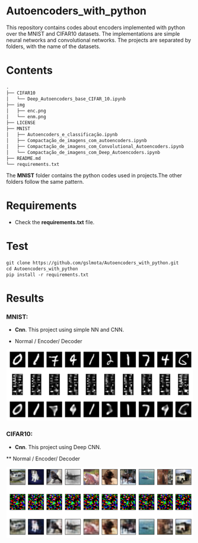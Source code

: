 # Autoencoders_with_python
This repository contains codes about encoders implemented with python over the MNIST and CIFAR10 datasets.
The implementations are simple neural networks and convolutional networks.
The projects are separated by folders, with the name of the datasets.

# Contents
``` shell
.
├── CIFAR10
│   └── Deep_Autoencoders_base_CIFAR_10.ipynb
├── img
│   ├── enc.png
│   └── enm.png
├── LICENSE
├── MNIST
│   ├── Autoencoders_e_classificação.ipynb
│   ├── Compactação_de_imagens_com_autoencoders.ipynb
│   ├── Compactação_de_imagens_com_Convolutional_Autoencoders.ipynb
│   └── Compactação_de_imagens_com_Deep_Autoencoders.ipynb
├── README.md
└── requirements.txt
```
The **MNIST** folder contains the python codes used in projects.The other folders follow the same pattern.

# Requirements

 * Check the **requirements.txt** file.


# Test

```shell
git clone https://github.com/gslmota/Autoencoders_with_python.git
cd Autoencoders_with_python
pip install -r requirements.txt
```


# Results

### **MNIST**: 
* **Cnn**. This project using simple NN and CNN.

* Normal / Encoder/ Decoder

![!MNIST](https://github.com/gslmota/Autoencoders_with_python/blob/main/img/enm.png)


### **CIFAR10**: 
* **Cnn**. This project using Deep CNN.

** Normal / Encoder/ Decoder

![!CIFAR10](https://github.com/gslmota/Autoencoders_with_python/blob/main/img/enc.png)